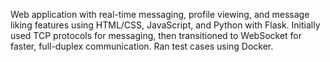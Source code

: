 Web application with real-time messaging, profile viewing, and message liking features using HTML/CSS, JavaScript, and Python with Flask. Initially used TCP protocols for messaging, then transitioned to WebSocket for faster, full-duplex communication. Ran test cases using Docker.
